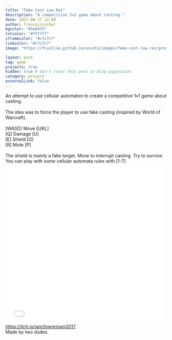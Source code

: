 ```yaml
---
title: "Fake Cast Low Rez"
description: "A competitive 1v1 game about casting."
date: 2017-08-17 12:00
author: francoiscorbel
bgcolor: "#5e94f3"
txtcolor: "#ffffff"
iframecolor: "#c7c7c7"
linkcolor: "#c7c7c7"
image: "https://fcvalise.github.io/assets/images/fake-cast-low-rez/project.gif"

layout: post
tag: game
projects: true
hidden: true # don't count this post in blog pagination
category: project
externalLink: false
---
```

<div class="text general-margin">
An attempt to use cellular automaton to create a competitive 1v1 game about casting.<br><br>
The idea was to force the player to use fake casting (inspired by World of Warcraft).<br>
<br>
[WASD] Move [IJKL]<br>
[Q] Damage [U]<br>
[E] Shield [O]<br>
[R] Mute [P]<br>
<br>
The shield is mainly a fake target. Move to interrupt casting. Try to survive.<br>
You can play with some cellular automata rules with [1-7]
</div>

<div class="general-margin">
    <div style="text-align:center;width:100%;">
        <iframe style="width:500px;" src="//v6p9d9t4.ssl.hwcdn.net/html/568550/FakeCastLowResWebGL/index.html" width="500" height="500" scrolling="no" frameborder="0"></iframe>
    </div>
</div>

<div class="general-margin">
    <a href="https://itch.io/jam/lowrezjam2017">https://itch.io/jam/lowrezjam2017</a>
</div>

<div class="text general-margin">Made by two dudes.</div>
